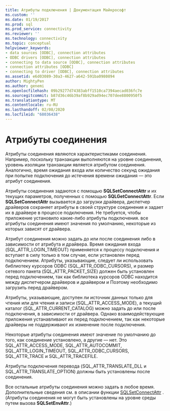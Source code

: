 ```yaml
---
title: Атрибуты подключения | Документация Майкрософт
ms.custom: ''
ms.date: 01/19/2017
ms.prod: sql
ms.prod_service: connectivity
ms.reviewer: ''
ms.technology: connectivity
ms.topic: conceptual
helpviewer_keywords:
- data sources [ODBC], connection attributes
- ODBC drivers [ODBC], connection attributes
- connecting to data source [ODBC], connection attributes
- connection attributes [ODBC]
- connecting to driver [ODBC], connection attributes
ms.assetid: e6d03089-30a3-4627-a642-591ba0980894
author: MightyPen
ms.author: genemi
ms.openlocfilehash: 09b29277d74383abff1510ca7394aecad036fc7e
ms.sourcegitcommit: b87d36c46b39af8b929ad94ec707dee8800950f5
ms.translationtype: MT
ms.contentlocale: ru-RU
ms.lasthandoff: 02/08/2020
ms.locfileid: "68036438"
---
```

# <a name="connection-attributes"></a>Атрибуты соединения
Атрибуты соединения являются характеристиками соединения. Например, поскольку транзакции выполняются на уровне соединения, уровень изоляции транзакции является атрибутом соединения. Аналогично, время ожидания входа или количество секунд ожидания при попытке подключения до истечения времени ожидания — это атрибут соединения.  
  
 Атрибуты соединения задаются с помощью **SQLSetConnectAttr** и их текущих параметров, полученных с помощью **SQLGetConnectAttr**. Если **SQLSetConnectAttr** вызывается до загрузки драйвера, диспетчер драйверов сохраняет атрибуты в своей структуре соединения и задает их в драйвере в процессе подключения. Не требуется, чтобы приложение установило какие-либо атрибуты подключения. все атрибуты соединения имеют значения по умолчанию, некоторые из которых зависят от драйвера.  
  
 Атрибут соединения можно задать до или после соединения либо в зависимости от атрибута и драйвера. Время ожидания входа (SQL_ATTR_LOGIN_TIMEOUT) применяется к процессу подключения и вступает в силу только в том случае, если установлен перед подключением. Атрибуты, указывающие, следует ли использовать библиотеку курсоров ODBC (SQL_ATTR_ODBC_CURSORS), и размер сетевого пакета (SQL_ATTR_PACKET_SIZE) должен быть установлен перед подключением, так как библиотека курсоров ODBC находится между диспетчером драйверов и драйвером и Поэтому необходимо загрузить перед драйвером.  
  
 Атрибуты, указывающие, доступен ли источник данных только для чтения или для чтения и записи (SQL_ATTR_ACCESS_MODE), а текущий каталог (SQL_ATTR_CURRENT_CATALOG) можно задать до или после подключения, в зависимости от драйвера. Однако взаимодействующие приложения устанавливают их перед подключением, так как некоторые драйверы не поддерживают их изменение после подключения.  
  
 Некоторые атрибуты соединения имеют значение по умолчанию до того, как соединение установлено, а другие — нет. Это SQL_ATTR_ACCESS_MODE, SQL_ATTR_AUTOCOMMIT, SQL_ATTR_LOGIN_TIMEOUT, SQL_ATTR_ODBC_CURSORS, SQL_ATTR_TRACE и SQL_ATTR_TRACEFILE.  
  
 Атрибуты подключения перевода (SQL_ATTR_TRANSLATE_DLL и SQL_ATTR_TRANSLATE_OPTION) должны быть установлены после соединения.  
  
 Все остальные атрибуты соединения можно задать в любое время. Дополнительные сведения см. в описании функции [SQLSetConnectAttr](../../../odbc/reference/syntax/sqlsetconnectattr-function.md) . (Атрибуты соединения не могут быть установлены на уровне среды путем вызова **SQLSetEnvAttr**.)
